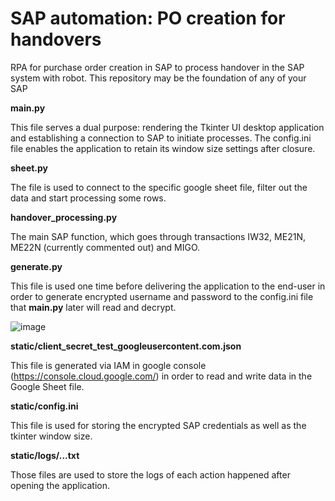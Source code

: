 # SAP automation: PO creation for handovers
RPA for purchase order creation in SAP to process handover in the SAP system with robot. This repository may be the foundation of any of your SAP

**main.py**

This file serves a dual purpose: rendering the Tkinter UI desktop application and establishing a connection to SAP to initiate processes. The config.ini file enables the application to retain its window size settings after closure.

**sheet.py**

The file is used to connect to the specific google sheet file, filter out the data and start processing some rows.

**handover_processing.py**

The main SAP function, which goes through transactions IW32, ME21N, ME22N (currently commented out) and MIGO.

**generate.py**

This file is used one time before delivering the application to the end-user in order to generate encrypted username and password to the config.ini file that **main.py** later will read and decrypt.

![image](https://github.com/MarySueXLsD/SAP_PO_creation_for_handovers/assets/95324605/808e9365-7a47-4f79-9325-a140c706b3e7)

**static/client_secret_test_googleusercontent.com.json**

This file is generated via IAM in google console (https://console.cloud.google.com/) in order to read and write data in the Google Sheet file.

**static/config.ini**

This file is used for storing the encrypted SAP credentials as well as the tkinter window size.

**static/logs/...txt**

Those files are used to store the logs of each action happened after opening the application.
